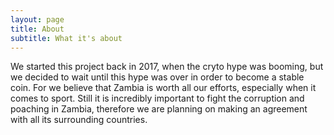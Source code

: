 ```yaml
---
layout: page
title: About
subtitle: What it's about
---
```


We started this project back in 2017, when the cryto hype was booming, but we decided to wait until this hype was over in order to become a stable coin. For we believe that Zambia is worth all our efforts, especially when it comes to sport. 
Still it is incredibly important to fight the corruption and poaching in Zambia, therefore we are planning on making an agreement with all its surrounding countries.

<!-- Google tag (gtag.js) -->
<script async src="https://www.googletagmanager.com/gtag/js?id=G-4X040HH693"></script>
<script>
  window.dataLayer = window.dataLayer || [];
  function gtag(){dataLayer.push(arguments);}
  gtag('js', new Date());

  gtag('config', 'G-4X040HH693');
</script>
